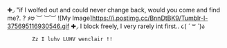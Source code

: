 ✚◞ "if I wolfed out and could never change back, would you come and find me?. ? ﾒ𖹭
 ︶ ︶︶
![My Image]https://i.postimg.cc/BnnDtBK9/Tumblr-l-375695116930546.gif
✚◞ I block freely, I very rarely int first.. ૮( ´ ꒳ `)ა

            Zz I luhv LUHV wenclair !! 
